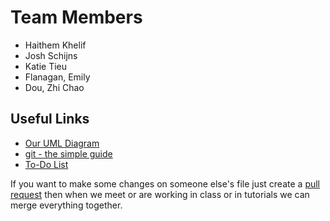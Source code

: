<html>
<body>
<div class="position_text">
    <h1>Team Members</h1>
    <ul>
      <li>Haithem Khelif</li>
      <li>Josh Schijns</li>
      <li>Katie Tieu</li>
      <li>Flanagan, Emily</li>
      <li>Dou, Zhi Chao</li>
</div>
<div2>
    <h2>Useful Links</h2>
    <ul>
      <li><a href = "https://drive.google.com/file/d/0B-7YCfsgJak_X1NHQWMyWm1oWVE/view?usp=sharing" >Our UML Diagram
      </a></li>
      <li><a href = "http://rogerdudler.github.io/git-guide/" >git - the simple guide </a></li>
       <li><a href = "https://docs.google.com/spreadsheets/d/1qvakiPCu_MMqP5uAESXwa_ICUiv4Z0qdigGe5DIoIKQ/edit#gid=0" >To-Do List </a></li>
    </ul>
</div2>
<div3>
  <p> If you want to make some changes on someone else's file just create a <a href = "https://help.github.com/articles/creating-a-pull-request/" >pull request</a> then when we meet or are working in class or in tutorials we can merge everything together.</p>
</div3>
</body>
</html>
